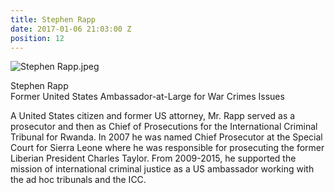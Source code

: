 ```yaml
---
title: Stephen Rapp
date: 2017-01-06 21:03:00 Z
position: 12
---
```


![Stephen Rapp.jpeg](/uploads/Stephen%20Rapp.jpeg)

Stephen Rapp <br> Former United States Ambassador-at-Large for War Crimes Issues


A United States citizen and former US attorney, Mr. Rapp served as a prosecutor and then as Chief of Prosecutions for the International Criminal Tribunal for Rwanda. In 2007 he was named Chief Prosecutor at the Special Court for Sierra Leone where he was responsible for prosecuting the former Liberian President Charles Taylor. From 2009-2015, he supported the mission of international criminal justice as a US ambassador working with the ad hoc tribunals and the ICC. 
